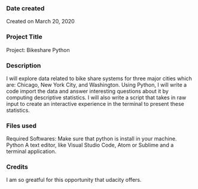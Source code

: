 ### Date created
Created on March 20, 2020

### Project Title
Project: Bikeshare Python  

### Description
I will explore data related to bike share systems for three major cities which are: Chicago, New York City, and Washington. Using Python, I will write a code import the data and answer interesting questions about it by computing descriptive statistics. I will also write a script that takes in raw input to create an interactive experience in the terminal to present these statistics.

### Files used
Required Softwares: Make sure that python is install in your machine. Python A text editor, like Visual Studio Code, Atom or Sublime and a terminal application.

### Credits
I am so greatful for this opportunity that udacity offers. 

